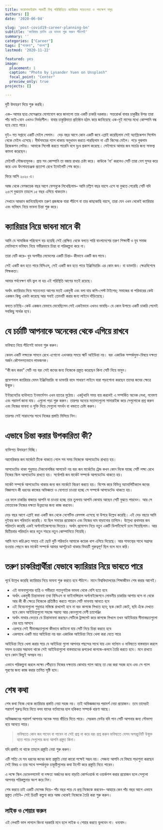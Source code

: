 ```yaml
---
title: করোনাভাইরাস পরবর্তী বিশ্ব পরিস্থিতিতে ক্যারিয়ার সচেতনতা ও পদক্ষেপ সমূহ
authors: []
date: '2020-06-04'

slug: 'post-covid19-career-planning-bn'
subtitle: 'ক্যরিয়ার প্ল্যানিং এর ভাবনা শুরু করুন পঁচিশেই'
summary: ''
categories: ["Career"]
tags: ["গবেষণা", "বাংলা"]
lastmod: '2020-11-22'

featured: yes
image:
  placement: 1
  caption: "Photo by Lysander Yuen on Unsplash"
  focal_point: "Center"
  preview_only: true
projects: []

---
```


দুটি উদাহরণ দিয়ে শুরু করছি।

এক– আমার ছাত্র মেসেঞ্জারে যোগাযোগ করে জানালো তার একটি চাকরি দরকার। ‌সত্তরোর্ধ্ব বাবার চাকুরীর উপর তারা পাঁচ ভাই-বোন এখনও নির্ভরশীল। বাবার চাকুরিদাতা প্রতিষ্ঠান হঠাৎ করে জানিয়েছে এক-দুই মাসের মধ্যে কোম্পানি বন্ধ হয়ে যেতে পারে।

দুই– গত সপ্তাহে একটি মেইল পেলাম। ‌ দেড় বছর আগে কোন একটি জবে এপ্লাই করেছিলাম সেই অ্যাপ্লিকেশন সিস্টেম থেকে মেইল এসেছে। দীর্ঘসময়ের গ্যাপ থাকায় অনুধাবন করতে পারছিলাম না এটি কিসের মেইল। পড়ে বুঝলাম রিজেকশন লেটার। আমাকে সিলেক্ট করতে পারেনি বলে দুঃখ প্রকাশ করেছে। সেইসাথে আমার জব সার্চের জন্য সাফল্য কামনা করেছেন।

মেইলটি সৌজন্যমূলক। প্রায় সব কোম্পানি তা বজায় রাখার চেষ্টা করে। কাউকে ‘না’ করলেও সেটি তারা বেশ সুন্দর করে করে এবং উৎসাহব্যঞ্জক প্রত্যাশা রেখে ইমেইলটি শেষ করে।

ফিরে আসি ২০২০ এ।

আজ থেকে বেশকয়েক বছর আগে ফেসবুকে লিখেছিলাম– আমি চল্লিশ বছর বয়সে এসে যা বুঝতে পেরেছি সেটি যদি ২৫শে বুঝতাম তাহলে ১৫ বছর এগিয়ে থাকতাম।

সেখানে আহ্বান জানিয়েছিলাম তরুণ প্রজন্মকে যারা পঁচিশে বা তার কাছাকাছি বয়সে, তারা যেন এখন থেকেই ক্যারিয়ার এবং ভবিষ্যৎ নিয়ে ভাবনা চিন্তা শুরু করে।

# ক্যারিয়ার নিয়ে ভাবনা মানে কী

আমি যে সামাজিক পরিবেশে বড় হয়েছি সেই প্রেক্ষিত থেকে বলতে পারি বাংলাদেশের তরুণ শিক্ষার্থী ও যুব সমাজ মোটাদাগে ভবিষ্যৎ নিয়ে গভীরভাবে চিন্তা বা পরিকল্পনা করে না।

তারা যেটি করে– খুব অগভীর লেভেলের একটি চিন্তা– কীভাবে একটি জব পাবে। ‌

সেই একটি জব হতে পারে বিসিএস, সেই একটি জব হতে পারে ইঞ্জিনিয়ারিং এর কোন জব। বা ডাক্তারি। ক্ষেত্রবিশেষে শিক্ষকতা।

আমার পর্যবেক্ষণ যদি ভুল না হয় এই পরিস্থিতি আগের মতই রয়েছে।

অর্থাৎ ক্যারিয়ার নিয়ে সচেতনতা আগের মতই একমুখী এবং বলা যায় কপি-পেস্ট টাইপের; সমাজের বা পরিবারের কেউ একজন কিছু একটা করেছে আর সবাই তেমনটি করার জন্য লাইনে ‌দাঁড়িয়েছে।

বলতে চাইছি– কেউ একজন যেভাবে ভেবেছিলেন সেই একইভাবে এখনও ভাবছি– যে কোন উপায়ে একটি চাকরি পেলেই সবকিছু সার্থক হবে।‌

# যে চর্চাটি আপনাকে অনেকের থেকে এগিয়ে রাখবে

ভবিষ্যত নিয়ে পঁচিশেই ভাবনা শুরু করুন।

কেবল একটি লক্ষ্যকে সামনে রেখে এগোনো এখনকার সময়ে স্মার্ট আইডিয়া নয়। বরং একাধিক সম্পর্কযুক্ত-বিষয়ে দক্ষতা অর্জন কৌশলগতভাবে লাভজনক।

“কী জব করব” সেটি নয় বরং সেই জবের জন্য নিজেকে প্রস্তুত করেছেন কিনা সেটি নিয়ে ভাবুন।

প্রফেশনাল ক্যারিয়ার যেমন ইঞ্জিনিয়ারিং বা ডাক্তারি বাদে সাধারণ লাইনে যারা পড়াশোনা করছেন তাদের জবের ক্ষেত্রে উন্মুক্ত।

ইন্টারনেটের বদৌলতে ইনফর্মেশন এখন হাতের মুঠোয়। একটুখানি সময় ব্যয় করলেই এ সম্পর্কিত অনেক লেখা, গবেষণা এবং পরামর্শ জানা যায়। এগুলো পড়া শুরু করুন। তারপর অন্যের মতামতগুলো সামারাইজ করে সেগুলোকে প্রশ্ন করুন এবং নিজের ভাবনা ও যুক্তি দিয়ে সেগুলো সমর্থন বা খন্ডাতে চেষ্টা করুন।

তারপর সেই সারাংশের সাথে নিজের প্রস্ততি মিলিয়ে নিন।

# এভাবে চিন্তা করার উপকারিতা কী?

ব্যক্তিগত উদাহরণ দিচ্ছি।

আমেরিকার জব মার্কেটে টিকে থাকতে গেলে সব সময় নিজেকে আপডেটেড রাখতে হয়।

আপডেটেড থাকা শুধুমাত্র টেকনোলজির আপডেট নয় বরং জব মার্কেটের ট্রেন্ড কখন কোন দিকে যাচ্ছে সেটি লক্ষ্য রেখে নিজের স্কিল আপডেটেড রাখতে হয়। সর্বোপরি জব মার্কেট সম্পর্কে আপডেটেড থাকতে হয়।

মার্কেট সম্পর্কে আপডেটেড থাকার জন্য জব মার্কেটে বিচরণ করতে হয়। ‌বিশেষ করে বিভিন্ন অ্যানালিটিক্যাল জবের বিজ্ঞাপনে কী ধরনের কাজের অভিজ্ঞতা ও যোগ্যতা চাওয়া হচ্ছে সে সম্পর্কে আপডেটেড থাকতে হয়।

এর ফলে চাকরির বাজারে আপনি যা চাওয়া হচ্ছে তার তুলনায় আপনি কোথায় আছেন সেটি বুঝতে পারবেন। ‌আর সে মোতাবেক নিজের দক্ষতা উন্নয়নের জন্য কাজ করবেন।

দেড় বছর আগে এপ্লাই করা একটি জব থেকে নেগেটিভ রেসপন্স এসেছে যা উপরে উল্লেখ করেছি। এই দেড় বছরে আমি দুইবার জব পরিবর্তন করেছি। যা ছিল সময়ের প্রয়োজনে এবং নিজের দাম বাড়ানোর তাগিদে। উল্লেখ্য প্রথমবার জব পরিবর্তন করেছি একই অর্গানাইজেশনের ভিতরে। অর্থাৎ প্রমোশন নিয়ে নতুন একটি ডিপার্টমেন্টে চলে গিয়েছিলাম। আর দ্বিতীয়বার পরিবর্তন করে নতুন শহরে নতুন কোম্পানিতে গিয়েছি।

আমি মনে করি দ্রুত সময়ে এই ছোট দুটি পরিবর্তন আমাকে কয়েক ধাপ এগিয়ে দিয়েছে। আর সাফল্যের সাথে অগ্রসর হওয়ার পেছনে জব মার্কেট সম্পর্কে আমার আপটুডেট থাকার বিযয়টি গুরুত্বপূর্ণ ছিল বলে মনে করি।

# তরুণ চাকরিপ্রার্থীরা যেভাবে ক্যারিয়ার নিয়ে ভাবতে পারে
পূর্বে উল্লেখ করেছি ক্যারিয়ার নিয়ে ভাবনা শুরু করতে হবে পঁচিশে। মানে বিশ্ববিদ্যালয়ের শিক্ষাজীবন শেষ করার আগেই।

- এই ভাবনাগুলোর ব্যপ্তি ও গভীরতা গতানুগতিক ভাবনা থেকে বেশি হতে হবে
- অর্থাৎ একমুখী চিন্তাভাবনা তথা বিসিএস বা ফাইনান্সিয়াল অর্গানাইজেশনে লোভনীয় চাকরির আশায় বসে না থেকে আর কী কী ক্ষেত্রে নিজেকে প্রতিষ্ঠিত করতে পারেন সেটি ভাবনায় আনতে হবে
- এই বিবেচনাগুলো শুধুমাত্র মস্তিষ্কে রাখলেই হবে না বরং কাগজে লিখতে হবে; ছক কেটে কেটে, ছবি এঁকে দেখতে হবে কোন আইডিয়াগুলো সহজে সম্ভাব্য আর কোনগুলো বেশী চ্যালেঞ্জিং
- অর্থাৎ মাথার ভেতরে যে চিন্তাভাবনা করছেন সেটিকে ট্রান্সলেট করে কাগজে লিখলে তখন আইডিয়ার সীমাবদ্ধতাগুলো বের হয়ে আসবে
- এরপরে সেই সীমাবদ্ধতাগুলো কীভাবে কাটানো যায় সেটি নিয়ে চিন্তা করতে হবে
- একসাথে একটি মাত্র আইডিয়া নয় বরং একাধিক আইডিয়া নিয়ে খেলা করা যেতে পারে

আইডিয়া নিয়ে খেলা করার পরে যে আইডিয়া গুলো আপনার পছন্দের সাথে যায় এবং বর্তমান ও ভবিষ্যতে বাস্তবায়ন করলে সফল হওয়ার সম্ভাবনা থাকে সেই আইডিয়াগুলো বাস্তবায়নের রূপরেখা কাগজে-কলমে তৈরি করতে হবে। মনে রাখতে হবে কোন কিছুই অসম্ভব নয়।

এভাবে পরিকল্পনা করলে লক্ষ্যে পৌঁছাতে নিজের দক্ষতায় কোথায় গ্যাপ আছে তা বের করা সহজ হবে এবং সে গ্যাপ পূরণের জন্য কাজ করার তাগিত সৃষ্টি হবে।

# শেষ কথা

শেষ কথা‌‌
নিজে থেকে ক্যারিয়ার প্রস্ততি নেয়া সহজ নয়। তাই অভিজ্ঞজনের পরামর্শ নেয়া প্রয়োজন। তবে তাদেরই পরামর্শ গুরুত্ব দিয়ে নিতে বলব যাদের বর্তমানের হাল হকিকত সম্পর্কে ধারণা আছে।

অভিজ্ঞজনের পরামর্শ আপনার অনেক সময় বাঁচিয়ে দিতে পারে। সেরকম মেন্টর যদি পান সেটি আপনার জন্য সৌভাগ্য বয়ে আনতে পারে।

> ভবিষ্যতে কোন জব পাবেন বা পাবেন না সেই প্রশ্ন না করে বরং প্রশ্ন করুন ভবিষ্যতে যেসব অপরচুনিটি উন্মুক্ত হতে পারে সেগুলোর জন্য আপনি প্রস্তুত কিনা।

যদি প্রস্ততি না থাকে তাহলে প্রস্তুতি নেয়া শুরু করুন।

এটি সত্যি যে সব ধরনের জবের জন্য প্রস্তুতি নেয়া কারো পক্ষেই সম্ভব নয়। সেজন্য আপনি যে বিষয়ে পড়াশুনা করছেন সেই বিষয় ও তার সাথে সম্পর্কযুক্ত চাকুরীগুলোর কথা টার্গেট করে প্রস্তুতি নিতে পারেন।

এ লক্ষে স্কিল ডেভেলপমেন্ট বা দক্ষতা অর্জনের জন্য বাড়তি কোর্সওয়ার্ক বা ওয়ার্কশপ করার প্রয়োজন হলে সেগুলো আপনার পরিকল্পনার অংশ করে নিন।

শেষ করতে চাই একটি মেসেজ দিয়ে– পাঁচ বছর পরে যে প্রশ্ন নিজেকে করবেন– আহারে কেন পাঁচ বছর আগে এভাবে প্রস্তুত নেইনি– সেই চিত্রটি কল্পনা করে আজ থেকেই নিজেকে তৈরি করা শুরু করুন।

## লাইক ও শেয়ার করুন

এই লেখাটি ভাল লাগলে কিংবা দরকারি মনে হলে লাইক ও শেয়ার করতে ভুলবেন না। ধন্যবাদ।